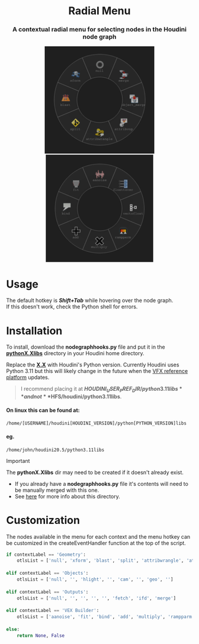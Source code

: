 <div align="center">
  <h1>Radial Menu</h1>
  <h3>A contextual radial menu for selecting nodes in the Houdini node graph</h3>
  <img height="290" src="screenshots/menu_sop.png">
  <img height="290" src="screenshots/menu_vop.png">
</div>

# Usage
The default hotkey is ***Shift+Tab*** while hovering over the node graph.  
If this doesn't work, check the Python shell for errors.

# Installation
To install, download the **nodegraphhooks.py** file and put it in the <ins>**pythonX.Xlibs**</ins> directory in your Houdini home directory.  

Replace the <ins>**X.X**</ins> with Houdini's Python version. Currently Houdini uses Python 3.11 but this will likely change in the future when the [VFX reference platform](https://vfxplatform.com/) updates.
> I recommend placing it at **$HOUDINI_USER_PREF_DIR/python3.11libs** and not **$HFS/houdini/python3.11libs**.  


#### On linux this can be found at:  
```
/home/[USERNAME]/houdini[HOUDINI_VERSION]/python[PYTHON_VERSION]libs
```  
#### eg.  
```
/home/john/houdini20.5/python3.11libs
```
> [!Important]
> The **pythonX.Xlibs** dir may need to be created if it doesn't already exist.
- If you already have a **nodegraphhooks.py** file it's contents will need to be manually merged with this one.  
- See [here](https://www.sidefx.com/docs/houdini/hom/locations.html#disk) for more info about this directory.

# Customization
The nodes available in the menu for each context and the menu hotkey can be customized in the createEventHandler function at the top of the script.
```python
if contextLabel == 'Geometry':
    otlsList = ['null', 'xform', 'blast', 'split', 'attribwrangle', 'attribvop', 'object_merge', 'merge']

elif contextLabel == 'Objects':
    otlsList = ['null', '', 'hlight', '', 'cam', '', 'geo', '']

elif contextLabel == 'Outputs':
    otlsList = ['null', '', '', '', '', 'fetch', 'ifd', 'merge']

elif contextLabel == 'VEX Builder':
    otlsList = ['aanoise', 'fit', 'bind', 'add', 'multiply', 'rampparm', 'vectofloat', 'floattovec']

else:
    return None, False
```
